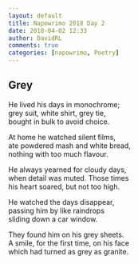 ```yaml
---  
layout: default  
title: Napowrimo 2018 Day 2  
date: 2018-04-02 12:33  
author: DavidRL  
comments: true  
categories: [napowrimo, Poetry]  
---  
```

## Grey  

He lived his days in monochrome;  
grey suit, white shirt, grey tie,  
bought in bulk to avoid choice.  

At home he watched silent films,  
ate powdered mash and white bread,  
nothing with too much flavour.  

He always yearned for cloudy days,  
when detail was muted. Those times  
his heart soared, but not too high.  

He watched the days disappear,  
passing him by like raindrops  
sliding down a car window.  

They found him on his grey sheets.  
A smile, for the first time, on his face  
which had turned as grey as granite.  
